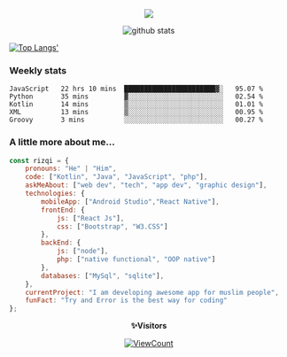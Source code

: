 <!--
**muhammad-rizqi/muhammad-rizqi** is a ✨ _special_ ✨ repository because its `README.md` (this file) appears on your GitHub profile.
-->

<div align="center"> 
<img src="https://res.cloudinary.com/muhammad-rizqi/image/upload/v1600739413/Cover_3_xwv1ld.png">

![github stats](https://github-readme-stats.vercel.app/api?username=muhammad-rizqi&show_icons=true)
  
</div>

[![Top Langs'](https://github-readme-stats.vercel.app/api/top-langs/?username=muhammad-rizqi&layout=compact)](https://github.com/muhammad-rizqi) 

### Weekly stats
<!--START_SECTION:waka-->
```text
JavaScript   22 hrs 10 mins  ███████████████████████▓░   95.07 % 
Python       35 mins         ▓░░░░░░░░░░░░░░░░░░░░░░░░   02.54 % 
Kotlin       14 mins         ▒░░░░░░░░░░░░░░░░░░░░░░░░   01.01 % 
XML          13 mins         ▒░░░░░░░░░░░░░░░░░░░░░░░░   00.95 % 
Groovy       3 mins          ░░░░░░░░░░░░░░░░░░░░░░░░░   00.27 % 
```
<!--END_SECTION:waka-->

### A little more about me...  

```javascript
const rizqi = {
    pronouns: "He" | "Him",
    code: ["Kotlin", "Java", "JavaScript", "php"],
    askMeAbout: ["web dev", "tech", "app dev", "graphic design"],
    technologies: {
        mobileApp: ["Android Studio","React Native"],
        frontEnd: {
            js: ["React Js"],
            css: ["Bootstrap", "W3.CSS"]
        },
        backEnd: {
            js: ["node"],
            php: ["native functional", "OOP native"]
        },
        databases: ["MySql", "sqlite"],
    },
    currentProject: "I am developing awesome app for muslim people",
    funFact: "Try and Error is the best way for coding"
};
```
<div align="center">
 
 **✨Visitors**<br>
 
[![ViewCount](https://views.whatilearened.today/views/github/muhammad-rizqi/ismlhbb.svg?cache=remove)](#)

</div>
